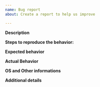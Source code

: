 ```yaml
---
name: Bug report
about: Create a report to help us improve

---
```


**Description**

**Steps to reproduce the behavior:**

**Expected behavior**

**Actual Behavior**

**OS and Other informations**

**Additional details**
